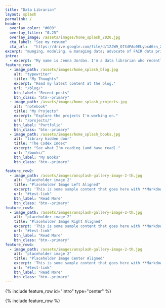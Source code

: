 ```yaml
---
title: "Data Librarian"
layout: splash
permalink: /
header:
  overlay_color: "#000"
  overlay_filter: "0.25"
  overlay_image: /assets/images/home_splash_2020.jpg
  cta_label: "See my resume"
  cta_url:   "https://drive.google.com/file/d/1ZJW9_O73dFAo0ELybxd6rn_ZRnKCIce6/view?usp=sharing"
excerpt: "munging, modeling, & managing data; advocate of FAIR data principles, data literacy, & data ethics"
intro:
  - excerpt: "My name is Jenna Jordan. I'm a data librarian who recently graduated with a Masters in Library and Information Science from the University of Illinois at Urbana Champaign. Here you can read about the classes I took while completing my MSLIS at UIUC, my thoughts and experiences while working my way through grad school, and the projects I've worked on along the way. You can also find out a little bit more about me - including some of my favorite books!"
feature_row:
  - image_path: /assets/images/home_splash_blog.jpg
    alt: "typewriter"
    title: "My Thoughts"
    excerpt: "Read my latest content at the blog."
    url: "/blog/"
    btn_label: "Recent posts"
    btn_class: "btn--primary"
  - image_path: /assets/images/home_splash_projects.jpg
    alt: "notebook"
    title: "My Projects"
    excerpt: "Explore the projects I'm working on."
    url: "/projects/"
    btn_label: "Portfolio"
    btn_class: "btn--primary"
  - image_path: /assets/images/home_splash_books.jpg
    alt: "library hidden door"
    title: "The Codex Index"
    excerpt: "See what I'm reading (and have read)."
    url: "/books/"
    btn_label: "My Books"
    btn_class: "btn--primary"

feature_row2:
  - image_path: /assets/images/unsplash-gallery-image-2-th.jpg
    alt: "placeholder image 2"
    title: "Placeholder Image Left Aligned"
    excerpt: 'This is some sample content that goes here with **Markdown** formatting. Left aligned with `type="left"`'
    url: "#test-link"
    btn_label: "Read More"
    btn_class: "btn--primary"
feature_row3:
  - image_path: /assets/images/unsplash-gallery-image-2-th.jpg
    alt: "placeholder image 2"
    title: "Placeholder Image Right Aligned"
    excerpt: 'This is some sample content that goes here with **Markdown** formatting. Right aligned with `type="right"`'
    url: "#test-link"
    btn_label: "Read More"
    btn_class: "btn--primary"
feature_row4:
  - image_path: /assets/images/unsplash-gallery-image-2-th.jpg
    alt: "placeholder image 2"
    title: "Placeholder Image Center Aligned"
    excerpt: 'This is some sample content that goes here with **Markdown** formatting. Centered with `type="center"`'
    url: "#test-link"
    btn_label: "Read More"
    btn_class: "btn--primary"
---
```


{% include feature_row id="intro" type="center" %}

{% include feature_row %}

<!--
{% include feature_row id="feature_row2" type="left" %}

{% include feature_row id="feature_row3" type="right" %}

{% include feature_row id="feature_row4" type="center" %}-->
